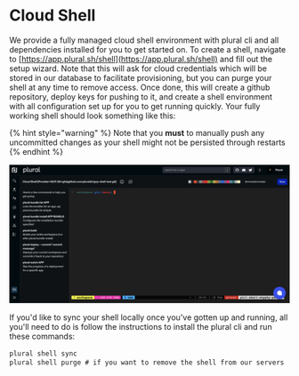 # Cloud Shell

We provide a fully managed cloud shell environment with plural cli and all dependencies installed for you to get started on.  To create a shell, navigate to [https://app.plural.sh/shell](https://app.plural.sh/shell) and fill out the setup wizard.  Note that this will ask for cloud credentials which will be stored in our database to facilitate provisioning, but you can purge your shell at any time to remove access.  Once done, this will create a github repository, deploy keys for pushing to it, and create a shell environment with all configuration set up for you to get running quickly.  Your fully working shell should look something like this:

{% hint style="warning" %}
Note that you **must** to manually push any uncommitted changes as your shell might not be persisted through restarts
{% endhint %}

![I](<../.gitbook/assets/Screen Shot 2022-02-18 at 1.01.22 PM.png>)

If you'd like to sync your shell locally once you've gotten up and running, all you'll need to do is follow the instructions to install the plural cli and run these commands:

```
plural shell sync
plural shell purge # if you want to remove the shell from our servers
```

